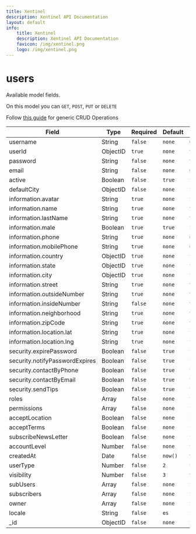 ```yaml
---
title: Xentinel
description: Xentinel API Documentation
layout: default
info:
    title: Xentinel
    description: Xentinel API Documentation
    favicon: /img/xentinel.png
    logo: /img/xentinel.png
---
```

# users

Available model fields.

On this model you can `GET`, `POST`, `PUT` or `DELETE`

Follow [this guide](/xentinel/crud) for generic CRUD Operations

|Field|Type|Required|Default|Index|
|---|---|---|---|---|
|username|String|`false`|`none`|`unique`|
|userId|ObjectID|`true`|`none`|`true`|
|password|String|`false`|`none`|`true`|
|email|String|`false`|`none`|`unique`|
|active|Boolean|`false`|`true`|`false`|
|defaultCity|ObjectID|`false`|`none`|`false`|
|information.avatar|String|`true`|`none`|`false`|
|information.name|String|`true`|`none`|`true`|
|information.lastName|String|`true`|`none`|`true`|
|information.male|Boolean|`true`|`true`|`false`|
|information.phone|String|`true`|`none`|`unique`|
|information.mobilePhone|String|`true`|`none`|`unique`|
|information.country|ObjectID|`true`|`none`|`false`|
|information.state|ObjectID|`true`|`none`|`false`|
|information.city|ObjectID|`true`|`none`|`false`|
|information.street|String|`true`|`none`|`true`|
|information.outsideNumber|String|`true`|`none`|`true`|
|information.insideNumber|String|`false`|`none`|`true`|
|information.neighborhood|String|`true`|`none`|`true`|
|information.zipCode|String|`true`|`none`|`true`|
|information.location.lat|String|`true`|`none`|`false`|
|information.location.lng|String|`true`|`none`|`false`|
|security.expirePassword|Boolean|`false`|`true`|`false`|
|security.notifyPasswordExpires|Boolean|`false`|`true`|`false`|
|security.contactByPhone|Boolean|`false`|`true`|`false`|
|security.contactByEmail|Boolean|`false`|`true`|`false`|
|security.sendTips|Boolean|`false`|`true`|`false`|
|roles|Array|`false`|`none`|`false`|
|permissions|Array|`false`|`none`|`false`|
|acceptLocation|Boolean|`false`|`none`|`false`|
|acceptTerms|Boolean|`false`|`none`|`false`|
|subscribeNewsLetter|Boolean|`false`|`none`|`false`|
|accountLevel|Number|`false`|`none`|`false`|
|createdAt|Date|`false`|`now() `|`true`|
|userType|Number|`false`|`2`|`false`|
|visibility|Number|`false`|`3`|`true`|
|subUsers|Array|`false`|`none`|`false`|
|subscribers|Array|`false`|`none`|`false`|
|owner|Array|`false`|`none`|`false`|
|locale|String|`false`|`es`|`false`|
|_id|ObjectID|`false`|`none`|`false`|
